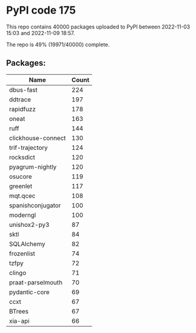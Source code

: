 # PyPI code 175

This repo contains 40000 packages uploaded to PyPI between 
2022-11-03 15:03 and 2022-11-09 18:57.

The repo is 49% (19971/40000) complete.

## Packages:

| Name  | Count |
| ----- | ----- |
| dbus-fast | 224 |
| ddtrace | 197 |
| rapidfuzz | 178 |
| oneat | 163 |
| ruff | 144 |
| clickhouse-connect | 130 |
| trif-trajectory | 124 |
| rocksdict | 120 |
| pyagrum-nightly | 120 |
| osucore | 119 |
| greenlet | 117 |
| mqt.qcec | 108 |
| spanishconjugator | 100 |
| moderngl | 100 |
| unishox2-py3 | 87 |
| sktl | 84 |
| SQLAlchemy | 82 |
| frozenlist | 74 |
| tzfpy | 72 |
| clingo | 71 |
| praat-parselmouth | 70 |
| pydantic-core | 69 |
| ccxt | 67 |
| BTrees | 67 |
| xia-api | 66 |



